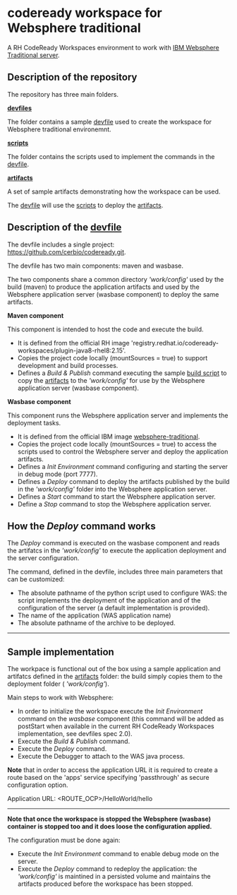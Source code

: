 # codeready workspace for Websphere traditional
A RH CodeReady Workspaces environment to work with [IBM Websphere Traditional server](https://github.com/WASdev/ci.docker.websphere-traditional).

## Description of the repository
The repository has three main folders.

__[devfiles](./devfiles/)__

The folder contains a sample [devfile](./devfiles/devfile_WAS.yaml) used to create the workspace for Websphere traditional environemnt.

__[scripts](./scripts/)__

The folder contains the scripts used to implement the commands in the [devfile](./devfiles/devfile_WAS.yaml).

__[artifacts](./artifacts/)__

A set of sample artifacts demonstrating how the workspace can be used.

The [devfile](./devfiles/devfile_WAS.yaml) will use the [scripts](./scripts/) to deploy the [artifacts](./artifacts/).

## Description of the [devfile](./devfiles/devfile_WAS.yaml)

The devfile includes a single project: https://github.com/cerbio/codeready.git.

The devfile has two main components: maven and wasbase.

The two components share a common directory _'work/config'_ used by the build (maven) to produce the application artifacts and used by the Websphere application server (wasbase component) to deploy the same artifacts.

__Maven component__

This component is intended to host the code and execute the build.

- It is defined from the official RH image 'registry.redhat.io/codeready-workspaces/plugin-java8-rhel8:2.15'.
- Copies the project code locally (mountSources = true) to support development and build processes.
- Defines a _Build & Publish_ command executing the sample [build script](./scripts/build.sh) to copy the [artifacts](./artifacts/) to the  _'work/config'_ for use by the Websphere application server (wasbase component).

 
__Wasbase component__

This component runs the Websphere application server and implements the deployment tasks.

- It is defined from the official IBM image [websphere-traditional](https://hub.docker.com/r/ibmcom/websphere-traditional/).
- Copies the project code locally (mountSources = true) to access the scripts used to control the Websphere server and deploy the application artifacts.
- Defines a _Init Environment_ command configuring and starting the server in debug mode (port 7777).
- Defines a _Deploy_ command to deploy the artifacts published by the build in the _'work/config'_ folder into the Websphere application server.
- Defines a _Start_ command to start the Websphere application server.
- Define a _Stop_ command to stop the Websphere application server.


## How the _Deploy_ command works

The _Deploy_ command is executed on the wasbase component and reads the artifatcs in the _'work/config'_ to execute the application deployment and the server configuration.

The command, defined in the devfile, includes three main parameters that can be customized:
- The absolute pathname of the python script used to configure WAS: the script implements the deployment of the application and of the configuration of the server (a default implementation is provided).
- The name of the application (WAS application name)
- The absolute pathname of the archive to be deployed.

______

## Sample implementation

The workpace is functional out of the box using a sample application and artifatcs defined in the [artifacts](./artifacts/) folder: the build simply copies them to the deployment folder ( _'work/config'_).

Main steps to work with Websphere:
- In order to initialize the workspace execute the _Init Environment_ command on the _wasbase_ component (this command will be added as postStart when available in the current RH CodeReady Workspaces implementation, see devfiles spec 2.0).
- Execute the _Build & Publish_ command.
- Execute the _Deploy_ command.
- Execute the Debugger to attach to the WAS java process.


__Note__ that in order to access the application URL it is required to create a route based on the 'apps' service specifying 'passthrough' as secure configuration option.

Application URL:
<ROUTE_OCP>/HelloWorld/hello

______

__Note that once the workspace is stopped the Websphere (wasbase) container is stopped too and it does loose the configuration applied.__

The configuration must be done again: 
- Execute the _Init Environment_ command to enable debug mode on  the server.
- Execute the _Deploy_  command to redeploy the application: the  _'work/config'_ is maintined in a persisted volume and maintains the artifacts produced before the workspace has been stopped.